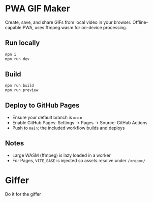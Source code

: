 # PWA GIF Maker

Create, save, and share GIFs from local video in your browser. Offline-capable PWA, uses ffmpeg.wasm for on-device processing.

## Run locally

```bash
npm i
npm run dev
```

## Build

```bash
npm run build
npm run preview
```

## Deploy to GitHub Pages

- Ensure your default branch is `main`
- Enable GitHub Pages: Settings → Pages → Source: GitHub Actions
- Push to `main`; the included workflow builds and deploys

## Notes

- Large WASM (ffmpeg) is lazy loaded in a worker
- For Pages, `VITE_BASE` is injected so assets resolve under `/<repo>/`
# Giffer
Do it for the giffer
